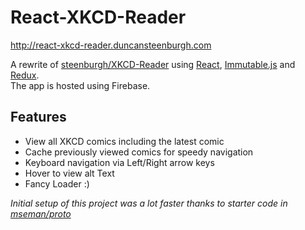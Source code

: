 # React-XKCD-Reader
http://react-xkcd-reader.duncansteenburgh.com

A rewrite of [steenburgh/XKCD-Reader](http://www.github.com/steenburgh/XKCD-Reader) using [React](https://facebook.github.io/react/), [Immutable.js](https://facebook.github.io/immutable-js/) and [Redux](http://redux.js.org/).  
The app is hosted using Firebase.

## Features
* View all XKCD comics including the latest comic
* Cache previously viewed comics for speedy navigation 
* Keyboard navigation via Left/Right arrow keys
* Hover to view alt Text
* Fancy Loader :)


*Initial setup of this project was a lot faster thanks to starter code in [mseman/proto](http://www.github.com/mseman/proto)*
